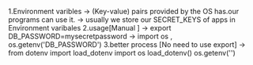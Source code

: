 1.Environment varibles
-> (Key-value) pairs provided by the OS has.our programs can use it.
-> usually we store our SECRET_KEYS  of apps in Environment varibales
2.usage[Manual ]
-> export DB_PASSWORD=mysecretpassword
-> import os , os.getenv('DB_PASSWORD')
3.better process [No need to use export]
-> from dotenv import load_dotenv
    import os
    load_dotenv()
    os.getenv('')